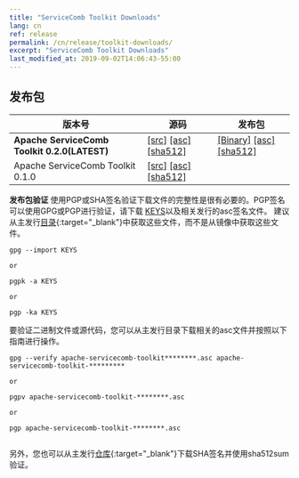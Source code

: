 ```yaml
---
title: "ServiceComb Toolkit Downloads"
lang: cn
ref: release
permalink: /cn/release/toolkit-downloads/
excerpt: "ServiceComb Toolkit Downloads"
last_modified_at: 2019-09-02T14:06:43-55:00
---
```


## 发布包

| 版本号           |         源码            |         发布包          |
| ---------------------- | --------------------------------- | --------------------------------- |
|**Apache ServiceComb Toolkit 0.2.0(LATEST)**|[[src]](https://apache.org/dyn/closer.cgi/servicecomb/servicecomb-toolkit/0.2.0/apache-servicecomb-toolkit-distribution-0.2.0-src.zip) [[asc]](https://www.apache.org/dist/servicecomb/servicecomb-toolkit/0.2.0/apache-servicecomb-toolkit-distribution-0.2.0-src.zip.asc) [[sha512]](https://www.apache.org/dist/servicecomb/servicecomb-toolkit/0.2.0/apache-servicecomb-toolkit-distribution-0.2.0-src.zip.sha512)|[[Binary]](https://apache.org/dyn/closer.cgi/servicecomb/servicecomb-toolkit/0.2.0/apache-servicecomb-toolkit-distribution-0.2.0-bin.zip) [[asc]](https://www.apache.org/dist/servicecomb/servicecomb-toolkit/0.2.0/apache-servicecomb-toolkit-distribution-0.2.0-bin.zip.asc) [[sha512]](https://www.apache.org/dist/servicecomb/servicecomb-toolkit/0.2.0/apache-servicecomb-toolkit-distribution-0.2.0-bin.zip.sha512)|
|Apache ServiceComb Toolkit 0.1.0            |[[src]](https://archive.apache.org/dist/servicecomb/servicecomb-toolkit/0.1.0/apache-servicecomb-toolkit-distribution-0.1.0-src.zip) [[asc]](https://archive.apache.org/dist/servicecomb/servicecomb-toolkit/0.1.0/apache-servicecomb-toolkit-distribution-0.1.0-src.zip.asc) [[sha512]](https://archive.apache.org/dist/servicecomb/servicecomb-toolkit/0.1.0/apache-servicecomb-toolkit-distribution-0.1.0-src.zip.sha512)|

**发布包验证**
使用PGP或SHA签名验证下载文件的完整性是很有必要的。PGP签名可以使用GPG或PGP进行验证，请下载 [KEYS](https://www.apache.org/dist/servicecomb/KEYS)以及相关发行的asc签名文件。
建议从主发行[目录](https://www.apache.org/dist/servicecomb/servicecomb-toolkit/){:target="_blank"}中获取这些文件，而不是从镜像中获取这些文件。

 ```
 gpg --import KEYS

 or

 pgpk -a KEYS

 or

 pgp -ka KEYS

```

要验证二进制文件或源代码，您可以从主发行目录下载相关的asc文件并按照以下指南进行操作。

```
gpg --verify apache-servicecomb-toolkit********.asc apache-servicecomb-toolkit-*********

or

pgpv apache-servicecomb-toolkit-********.asc

or

pgp apache-servicecomb-toolkit-********.asc


```

另外，您也可以从主发行[仓库](https://www.apache.org/dist/servicecomb/servicecomb-toolkit/){:target="_blank"}下载SHA签名并使用sha512sum验证。
